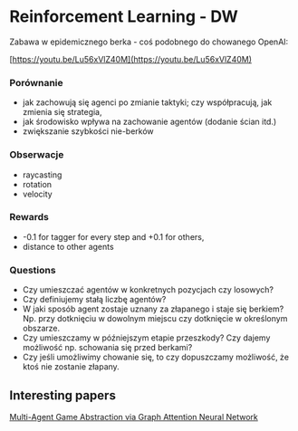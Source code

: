 # Reinforcement Learning - DW

Zabawa w epidemicznego berka - coś podobnego do chowanego OpenAI:

[https://youtu.be/Lu56xVlZ40M](https://youtu.be/Lu56xVlZ40M)

### Porównanie

- jak zachowują się agenci po zmianie taktyki; czy współpracują, jak zmienia się strategia,
- jak środowisko wpływa na zachowanie agentów (dodanie ścian itd.)
- zwiększanie szybkości nie-berków

### Obserwacje

- raycasting
- rotation
- velocity

### Rewards

- -0.1 for tagger for every step and +0.1 for others,
- distance to other agents

### Questions

- Czy umieszczać agentów w konkretnych pozycjach czy losowych?
- Czy definiujemy stałą liczbę agentów?
- W jaki sposób agent zostaje uznany za złapanego i staje się berkiem? Np. przy dotknięciu w dowolnym miejscu czy dotknięcie w określonym obszarze.
- Czy umieszczamy w późniejszym etapie przeszkody? Czy dajemy możliwość np. schowania się przed berkami?
- Czy jeśli umożliwimy chowanie się, to czy dopuszczamy możliwość, że ktoś nie zostanie złapany.

## Interesting papers

[Multi-Agent Game Abstraction via Graph Attention Neural Network](https://arxiv.org/abs/1911.10715)
